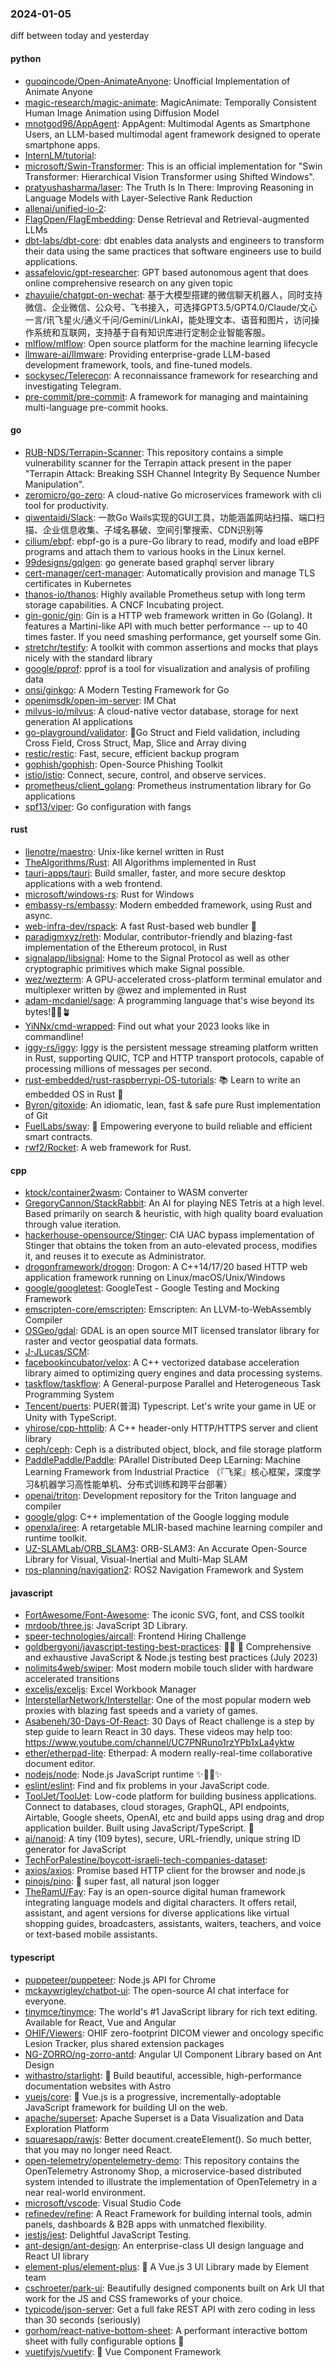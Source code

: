 ### 2024-01-05
diff between today and yesterday

#### python
* [guoqincode/Open-AnimateAnyone](https://github.com/guoqincode/Open-AnimateAnyone): Unofficial Implementation of Animate Anyone
* [magic-research/magic-animate](https://github.com/magic-research/magic-animate): MagicAnimate: Temporally Consistent Human Image Animation using Diffusion Model
* [mnotgod96/AppAgent](https://github.com/mnotgod96/AppAgent): AppAgent: Multimodal Agents as Smartphone Users, an LLM-based multimodal agent framework designed to operate smartphone apps.
* [InternLM/tutorial](https://github.com/InternLM/tutorial): 
* [microsoft/Swin-Transformer](https://github.com/microsoft/Swin-Transformer): This is an official implementation for "Swin Transformer: Hierarchical Vision Transformer using Shifted Windows".
* [pratyushasharma/laser](https://github.com/pratyushasharma/laser): The Truth Is In There: Improving Reasoning in Language Models with Layer-Selective Rank Reduction
* [allenai/unified-io-2](https://github.com/allenai/unified-io-2): 
* [FlagOpen/FlagEmbedding](https://github.com/FlagOpen/FlagEmbedding): Dense Retrieval and Retrieval-augmented LLMs
* [dbt-labs/dbt-core](https://github.com/dbt-labs/dbt-core): dbt enables data analysts and engineers to transform their data using the same practices that software engineers use to build applications.
* [assafelovic/gpt-researcher](https://github.com/assafelovic/gpt-researcher): GPT based autonomous agent that does online comprehensive research on any given topic
* [zhayujie/chatgpt-on-wechat](https://github.com/zhayujie/chatgpt-on-wechat): 基于大模型搭建的微信聊天机器人，同时支持微信、企业微信、公众号、飞书接入，可选择GPT3.5/GPT4.0/Claude/文心一言/讯飞星火/通义千问/Gemini/LinkAI，能处理文本、语音和图片，访问操作系统和互联网，支持基于自有知识库进行定制企业智能客服。
* [mlflow/mlflow](https://github.com/mlflow/mlflow): Open source platform for the machine learning lifecycle
* [llmware-ai/llmware](https://github.com/llmware-ai/llmware): Providing enterprise-grade LLM-based development framework, tools, and fine-tuned models.
* [sockysec/Telerecon](https://github.com/sockysec/Telerecon): A reconnaissance framework for researching and investigating Telegram.
* [pre-commit/pre-commit](https://github.com/pre-commit/pre-commit): A framework for managing and maintaining multi-language pre-commit hooks.

#### go
* [RUB-NDS/Terrapin-Scanner](https://github.com/RUB-NDS/Terrapin-Scanner): This repository contains a simple vulnerability scanner for the Terrapin attack present in the paper "Terrapin Attack: Breaking SSH Channel Integrity By Sequence Number Manipulation".
* [zeromicro/go-zero](https://github.com/zeromicro/go-zero): A cloud-native Go microservices framework with cli tool for productivity.
* [qiwentaidi/Slack](https://github.com/qiwentaidi/Slack): 一款Go Wails实现的GUI工具，功能涵盖网站扫描、端口扫描、企业信息收集、子域名暴破、空间引擎搜索、CDN识别等
* [cilium/ebpf](https://github.com/cilium/ebpf): ebpf-go is a pure-Go library to read, modify and load eBPF programs and attach them to various hooks in the Linux kernel.
* [99designs/gqlgen](https://github.com/99designs/gqlgen): go generate based graphql server library
* [cert-manager/cert-manager](https://github.com/cert-manager/cert-manager): Automatically provision and manage TLS certificates in Kubernetes
* [thanos-io/thanos](https://github.com/thanos-io/thanos): Highly available Prometheus setup with long term storage capabilities. A CNCF Incubating project.
* [gin-gonic/gin](https://github.com/gin-gonic/gin): Gin is a HTTP web framework written in Go (Golang). It features a Martini-like API with much better performance -- up to 40 times faster. If you need smashing performance, get yourself some Gin.
* [stretchr/testify](https://github.com/stretchr/testify): A toolkit with common assertions and mocks that plays nicely with the standard library
* [google/pprof](https://github.com/google/pprof): pprof is a tool for visualization and analysis of profiling data
* [onsi/ginkgo](https://github.com/onsi/ginkgo): A Modern Testing Framework for Go
* [openimsdk/open-im-server](https://github.com/openimsdk/open-im-server): IM Chat
* [milvus-io/milvus](https://github.com/milvus-io/milvus): A cloud-native vector database, storage for next generation AI applications
* [go-playground/validator](https://github.com/go-playground/validator): 💯Go Struct and Field validation, including Cross Field, Cross Struct, Map, Slice and Array diving
* [restic/restic](https://github.com/restic/restic): Fast, secure, efficient backup program
* [gophish/gophish](https://github.com/gophish/gophish): Open-Source Phishing Toolkit
* [istio/istio](https://github.com/istio/istio): Connect, secure, control, and observe services.
* [prometheus/client_golang](https://github.com/prometheus/client_golang): Prometheus instrumentation library for Go applications
* [spf13/viper](https://github.com/spf13/viper): Go configuration with fangs

#### rust
* [llenotre/maestro](https://github.com/llenotre/maestro): Unix-like kernel written in Rust
* [TheAlgorithms/Rust](https://github.com/TheAlgorithms/Rust): All Algorithms implemented in Rust
* [tauri-apps/tauri](https://github.com/tauri-apps/tauri): Build smaller, faster, and more secure desktop applications with a web frontend.
* [microsoft/windows-rs](https://github.com/microsoft/windows-rs): Rust for Windows
* [embassy-rs/embassy](https://github.com/embassy-rs/embassy): Modern embedded framework, using Rust and async.
* [web-infra-dev/rspack](https://github.com/web-infra-dev/rspack): A fast Rust-based web bundler 🦀️
* [paradigmxyz/reth](https://github.com/paradigmxyz/reth): Modular, contributor-friendly and blazing-fast implementation of the Ethereum protocol, in Rust
* [signalapp/libsignal](https://github.com/signalapp/libsignal): Home to the Signal Protocol as well as other cryptographic primitives which make Signal possible.
* [wez/wezterm](https://github.com/wez/wezterm): A GPU-accelerated cross-platform terminal emulator and multiplexer written by @wez and implemented in Rust
* [adam-mcdaniel/sage](https://github.com/adam-mcdaniel/sage): A programming language that's wise beyond its bytes!🌱🌿🪴
* [YiNNx/cmd-wrapped](https://github.com/YiNNx/cmd-wrapped): Find out what your 2023 looks like in commandline!
* [iggy-rs/iggy](https://github.com/iggy-rs/iggy): Iggy is the persistent message streaming platform written in Rust, supporting QUIC, TCP and HTTP transport protocols, capable of processing millions of messages per second.
* [rust-embedded/rust-raspberrypi-OS-tutorials](https://github.com/rust-embedded/rust-raspberrypi-OS-tutorials): 📚 Learn to write an embedded OS in Rust 🦀
* [Byron/gitoxide](https://github.com/Byron/gitoxide): An idiomatic, lean, fast & safe pure Rust implementation of Git
* [FuelLabs/sway](https://github.com/FuelLabs/sway): 🌴 Empowering everyone to build reliable and efficient smart contracts.
* [rwf2/Rocket](https://github.com/rwf2/Rocket): A web framework for Rust.

#### cpp
* [ktock/container2wasm](https://github.com/ktock/container2wasm): Container to WASM converter
* [GregoryCannon/StackRabbit](https://github.com/GregoryCannon/StackRabbit): An AI for playing NES Tetris at a high level. Based primarily on search & heuristic, with high quality board evaluation through value iteration.
* [hackerhouse-opensource/Stinger](https://github.com/hackerhouse-opensource/Stinger): CIA UAC bypass implementation of Stinger that obtains the token from an auto-elevated process, modifies it, and reuses it to execute as Administrator.
* [drogonframework/drogon](https://github.com/drogonframework/drogon): Drogon: A C++14/17/20 based HTTP web application framework running on Linux/macOS/Unix/Windows
* [google/googletest](https://github.com/google/googletest): GoogleTest - Google Testing and Mocking Framework
* [emscripten-core/emscripten](https://github.com/emscripten-core/emscripten): Emscripten: An LLVM-to-WebAssembly Compiler
* [OSGeo/gdal](https://github.com/OSGeo/gdal): GDAL is an open source MIT licensed translator library for raster and vector geospatial data formats.
* [J-JLucas/SCM](https://github.com/J-JLucas/SCM): 
* [facebookincubator/velox](https://github.com/facebookincubator/velox): A C++ vectorized database acceleration library aimed to optimizing query engines and data processing systems.
* [taskflow/taskflow](https://github.com/taskflow/taskflow): A General-purpose Parallel and Heterogeneous Task Programming System
* [Tencent/puerts](https://github.com/Tencent/puerts): PUER(普洱) Typescript. Let's write your game in UE or Unity with TypeScript.
* [yhirose/cpp-httplib](https://github.com/yhirose/cpp-httplib): A C++ header-only HTTP/HTTPS server and client library
* [ceph/ceph](https://github.com/ceph/ceph): Ceph is a distributed object, block, and file storage platform
* [PaddlePaddle/Paddle](https://github.com/PaddlePaddle/Paddle): PArallel Distributed Deep LEarning: Machine Learning Framework from Industrial Practice （『飞桨』核心框架，深度学习&机器学习高性能单机、分布式训练和跨平台部署）
* [openai/triton](https://github.com/openai/triton): Development repository for the Triton language and compiler
* [google/glog](https://github.com/google/glog): C++ implementation of the Google logging module
* [openxla/iree](https://github.com/openxla/iree): A retargetable MLIR-based machine learning compiler and runtime toolkit.
* [UZ-SLAMLab/ORB_SLAM3](https://github.com/UZ-SLAMLab/ORB_SLAM3): ORB-SLAM3: An Accurate Open-Source Library for Visual, Visual-Inertial and Multi-Map SLAM
* [ros-planning/navigation2](https://github.com/ros-planning/navigation2): ROS2 Navigation Framework and System

#### javascript
* [FortAwesome/Font-Awesome](https://github.com/FortAwesome/Font-Awesome): The iconic SVG, font, and CSS toolkit
* [mrdoob/three.js](https://github.com/mrdoob/three.js): JavaScript 3D Library.
* [speer-technologies/aircall](https://github.com/speer-technologies/aircall): Frontend Hiring Challenge
* [goldbergyoni/javascript-testing-best-practices](https://github.com/goldbergyoni/javascript-testing-best-practices): 📗🌐 🚢 Comprehensive and exhaustive JavaScript & Node.js testing best practices (July 2023)
* [nolimits4web/swiper](https://github.com/nolimits4web/swiper): Most modern mobile touch slider with hardware accelerated transitions
* [exceljs/exceljs](https://github.com/exceljs/exceljs): Excel Workbook Manager
* [InterstellarNetwork/Interstellar](https://github.com/InterstellarNetwork/Interstellar): One of the most popular modern web proxies with blazing fast speeds and a variety of games.
* [Asabeneh/30-Days-Of-React](https://github.com/Asabeneh/30-Days-Of-React): 30 Days of React challenge is a step by step guide to learn React in 30 days. These videos may help too: https://www.youtube.com/channel/UC7PNRuno1rzYPb1xLa4yktw
* [ether/etherpad-lite](https://github.com/ether/etherpad-lite): Etherpad: A modern really-real-time collaborative document editor.
* [nodejs/node](https://github.com/nodejs/node): Node.js JavaScript runtime ✨🐢🚀✨
* [eslint/eslint](https://github.com/eslint/eslint): Find and fix problems in your JavaScript code.
* [ToolJet/ToolJet](https://github.com/ToolJet/ToolJet): Low-code platform for building business applications. Connect to databases, cloud storages, GraphQL, API endpoints, Airtable, Google sheets, OpenAI, etc and build apps using drag and drop application builder. Built using JavaScript/TypeScript. 🚀
* [ai/nanoid](https://github.com/ai/nanoid): A tiny (109 bytes), secure, URL-friendly, unique string ID generator for JavaScript
* [TechForPalestine/boycott-israeli-tech-companies-dataset](https://github.com/TechForPalestine/boycott-israeli-tech-companies-dataset): 
* [axios/axios](https://github.com/axios/axios): Promise based HTTP client for the browser and node.js
* [pinojs/pino](https://github.com/pinojs/pino): 🌲 super fast, all natural json logger
* [TheRamU/Fay](https://github.com/TheRamU/Fay): Fay is an open-source digital human framework integrating language models and digital characters. It offers retail, assistant, and agent versions for diverse applications like virtual shopping guides, broadcasters, assistants, waiters, teachers, and voice or text-based mobile assistants.

#### typescript
* [puppeteer/puppeteer](https://github.com/puppeteer/puppeteer): Node.js API for Chrome
* [mckaywrigley/chatbot-ui](https://github.com/mckaywrigley/chatbot-ui): The open-source AI chat interface for everyone.
* [tinymce/tinymce](https://github.com/tinymce/tinymce): The world's #1 JavaScript library for rich text editing. Available for React, Vue and Angular
* [OHIF/Viewers](https://github.com/OHIF/Viewers): OHIF zero-footprint DICOM viewer and oncology specific Lesion Tracker, plus shared extension packages
* [NG-ZORRO/ng-zorro-antd](https://github.com/NG-ZORRO/ng-zorro-antd): Angular UI Component Library based on Ant Design
* [withastro/starlight](https://github.com/withastro/starlight): 🌟 Build beautiful, accessible, high-performance documentation websites with Astro
* [vuejs/core](https://github.com/vuejs/core): 🖖 Vue.js is a progressive, incrementally-adoptable JavaScript framework for building UI on the web.
* [apache/superset](https://github.com/apache/superset): Apache Superset is a Data Visualization and Data Exploration Platform
* [squaresapp/rawjs](https://github.com/squaresapp/rawjs): Better document.createElement(). So much better, that you may no longer need React.
* [open-telemetry/opentelemetry-demo](https://github.com/open-telemetry/opentelemetry-demo): This repository contains the OpenTelemetry Astronomy Shop, a microservice-based distributed system intended to illustrate the implementation of OpenTelemetry in a near real-world environment.
* [microsoft/vscode](https://github.com/microsoft/vscode): Visual Studio Code
* [refinedev/refine](https://github.com/refinedev/refine): A React Framework for building internal tools, admin panels, dashboards & B2B apps with unmatched flexibility.
* [jestjs/jest](https://github.com/jestjs/jest): Delightful JavaScript Testing.
* [ant-design/ant-design](https://github.com/ant-design/ant-design): An enterprise-class UI design language and React UI library
* [element-plus/element-plus](https://github.com/element-plus/element-plus): 🎉 A Vue.js 3 UI Library made by Element team
* [cschroeter/park-ui](https://github.com/cschroeter/park-ui): Beautifully designed components built on Ark UI that work for the JS and CSS frameworks of your choice.
* [typicode/json-server](https://github.com/typicode/json-server): Get a full fake REST API with zero coding in less than 30 seconds (seriously)
* [gorhom/react-native-bottom-sheet](https://github.com/gorhom/react-native-bottom-sheet): A performant interactive bottom sheet with fully configurable options 🚀
* [vuetifyjs/vuetify](https://github.com/vuetifyjs/vuetify): 🐉 Vue Component Framework
